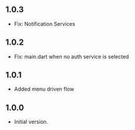 ## 1.0.3

- Fix: Notification Services 

## 1.0.2

- Fix: main.dart when no auth service is selected

## 1.0.1

- Added menu driven flow

## 1.0.0

- Initial version.
